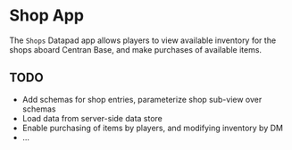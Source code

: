 # Shop App

The `Shops` Datapad app allows players to view available inventory for the shops aboard Centran Base, and make purchases of available items.

## TODO

-   Add schemas for shop entries, parameterize shop sub-view over schemas
-   Load data from server-side data store
-   Enable purchasing of items by players, and modifying inventory by DM
-   ...
